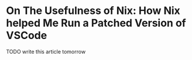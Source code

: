# On The Usefulness of Nix: How Nix helped Me Run a Patched Version of VSCode

TODO write this article tomorrow

